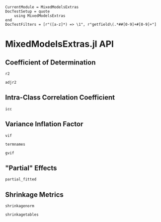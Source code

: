```@meta
CurrentModule = MixedModelsExtras
DocTestSetup = quote
    using MixedModelsExtras
end
DocTestFilters = [r"([a-z]*) => \1", r"getfield\(.*##[0-9]+#[0-9]+"]
```

# MixedModelsExtras.jl API

## Coefficient of Determination

```@docs
r2
```

```@docs
adjr2
```


## Intra-Class Correlation Coefficient

```@docs
icc
```

## Variance Inflation Factor

```@docs
vif
```

```@docs
termnames
```

```@docs
gvif
```

## "Partial" Effects

```@docs
partial_fitted
```

## Shrinkage Metrics

```@docs
shrinkagenorm
```

```@docs
shrinkagetables
```
